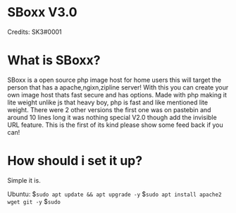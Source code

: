 # SBoxx V3.0
Credits: SK3#0001

# What is SBoxx?
SBoxx is a open source php image host for home users this will target the person that has a apache,ngixn,zipline server! With this you can create your own image host thats fast secure and has options. Made with php making it lite weight unlike js that heavy boy, php is fast and like mentioned lite weight. There were 2 other versions the first one was on pastebin and around 10 lines long it was nothing special V2.0 though add the invisible URL feature. This is the first of its kind please show some feed back if you can!

# How should i set it up?
Simple it is.

Ubuntu: 
$`sudo apt update && apt upgrade -y`
$`sudo apt install apache2 wget git -y`
$`sudo `
